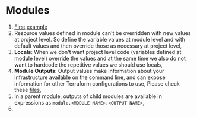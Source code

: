 # Modules

1. [First](./ec2/ec2.tf) [example](./projects/aws_provider.tf)
2. Resource values defined in module can't be overridden with new values at project level. So define the variable values at module level and with default values and then override those as necessary at project level,
3. **Locals**: When we don't want project level code (variables defined at module level) override the values and at the same time we also do not want to hardcode the repetitive values we should use locals,
4. **Module Outputs**: Output values make information about your infrastructure available on the command line, and can expose information for other Terraform configurations to use, Please check these [files](../projects/modules_output_demo.tf),
5. In a parent module, outputs of child modules are available in expressions as ```module.<MODULE NAME>.<OUTPUT NAME>```,
6. 

